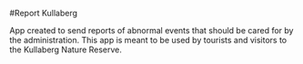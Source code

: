 #Report Kullaberg

App created to send reports of abnormal events that should be cared for by the administration. This app is meant to be used by tourists and visitors to the Kullaberg Nature Reserve.
